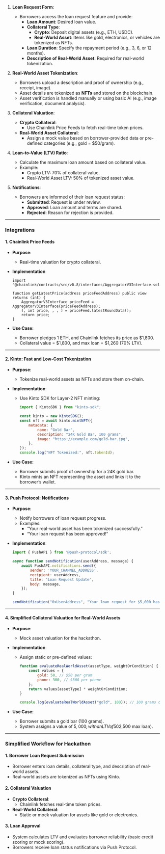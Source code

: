 1. **Loan Request Form**:
   - Borrowers access the loan request feature and provide:
     - **Loan Amount**: Desired loan value.
     - **Collateral Type**:
       - **Crypto**: Deposit digital assets (e.g., ETH, USDC).
       - **Real-World Asset**: Items like gold, electronics, or vehicles are tokenized as NFTs.
     - **Loan Duration**: Specify the repayment period (e.g., 3, 6, or 12 months).
     - **Description of Real-World Asset**: Required for real-world tokenization.

2. **Real-World Asset Tokenization**:
   - Borrowers upload a description and proof of ownership (e.g., receipt, image).
   - Asset details are tokenized as **NFTs** and stored on the blockchain.
   - Asset verification is handled manually or using basic AI (e.g., image verification, document analysis).

3. **Collateral Valuation**:
   - **Crypto Collateral**:
     - Use Chainlink Price Feeds to fetch real-time token prices.
   - **Real-World Asset Collateral**:
     - Assign a mock value based on borrower-provided data or pre-defined categories (e.g., gold = $50/gram).

4. **Loan-to-Value (LTV) Ratio**:
   - Calculate the maximum loan amount based on collateral value.
   - Example:
     - Crypto LTV: 70% of collateral value.
     - Real-World Asset LTV: 50% of tokenized asset value.

5. **Notifications**:
   - Borrowers are informed of their loan request status:
     - **Submitted**: Request is under review.
     - **Approved**: Loan amount and terms are shared.
     - **Rejected**: Reason for rejection is provided.

---

### **Integrations**

#### **1. Chainlink Price Feeds**
- **Purpose**:
  - Real-time valuation for crypto collateral.

- **Implementation**:
  ```solidity
  import "@chainlink/contracts/src/v0.8/interfaces/AggregatorV3Interface.sol";

  function getLatestPrice(address priceFeedAddress) public view returns (int) {
      AggregatorV3Interface priceFeed = AggregatorV3Interface(priceFeedAddress);
      (, int price, , , ) = priceFeed.latestRoundData();
      return price;
  }
  ```
- **Use Case**:
  - Borrower pledges 1 ETH, and Chainlink fetches its price as $1,800.
  - Collateral value = $1,800, and max loan = $1,260 (70% LTV).

---

#### **2. Kinto: Fast and Low-Cost Tokenization**
- **Purpose**:
  - Tokenize real-world assets as NFTs and store them on-chain.

- **Implementation**:
  - Use Kinto SDK for Layer-2 NFT minting:
    ```javascript
    import { KintoSDK } from "kinto-sdk";

    const kinto = new KintoSDK();
    const nft = await kinto.mintNFT({
        metadata: {
            name: "Gold Bar",
            description: "24K Gold Bar, 100 grams",
            image: "https://example.com/gold-bar.jpg",
        },
    });
    console.log("NFT Tokenized:", nft.tokenId);
    ```
- **Use Case**:
  - Borrower submits proof of ownership for a 24K gold bar.
  - Kinto mints an NFT representing the asset and links it to the borrower’s wallet.

---

#### **3. Push Protocol: Notifications**
- **Purpose**:
  - Notify borrowers of loan request progress.
  - Examples:
    - “Your real-world asset has been tokenized successfully.”
    - “Your loan request has been approved!”

- **Implementation**:
  ```javascript
  import { PushAPI } from '@push-protocol/sdk';

  async function sendNotification(userAddress, message) {
      await PushAPI.notifications.send({
          sender: 'YOUR_CHANNEL_ADDRESS',
          recipient: userAddress,
          title: 'Loan Request Update',
          body: message,
      });
  }

  sendNotification("0xUserAddress", "Your loan request for $5,000 has been approved!");
  ```

---

#### **4. Simplified Collateral Valuation for Real-World Assets**
- **Purpose**:
  - Mock asset valuation for the hackathon.

- **Implementation**:
  - Assign static or pre-defined values:
    ```javascript
    function evaluateRealWorldAsset(assetType, weightOrCondition) {
        const values = {
            gold: 50, // $50 per gram
            phone: 300, // $300 per phone
        };
        return values[assetType] * weightOrCondition;
    }

    console.log(evaluateRealWorldAsset("gold", 100)); // 100 grams of gold = $5,000
    ```
- **Use Case**:
  - Borrower submits a gold bar (100 grams).
  - System assigns a value of $5,000, with an LTV of 50% ($2,500 max loan).

---

### **Simplified Workflow for Hackathon**

#### **1. Borrower Loan Request Submission**
   - Borrower enters loan details, collateral type, and description of real-world assets.
   - Real-world assets are tokenized as NFTs using Kinto.

#### **2. Collateral Valuation**
   - **Crypto Collateral**:
     - Chainlink fetches real-time token prices.
   - **Real-World Collateral**:
     - Static or mock valuation for assets like gold or electronics.

#### **3. Loan Approval**
   - System calculates LTV and evaluates borrower reliability (basic credit scoring or mock scoring).
   - Borrowers receive loan status notifications via Push Protocol.

